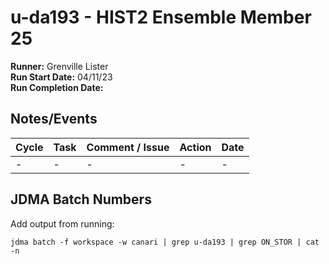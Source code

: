 # u-da193 - HIST2 Ensemble Member 25

**Runner:**  Grenville Lister  
**Run Start Date:** 04/11/23  
**Run Completion Date:** 

## Notes/Events

| Cycle | Task | Comment / Issue | Action | Date |
| ---   | ---  | ---             | ---    | ---  |
| -   | -  | -         | -   | -  |

## JDMA Batch Numbers

Add output from running:
```
jdma batch -f workspace -w canari | grep u-da193 | grep ON_STOR | cat -n
```
